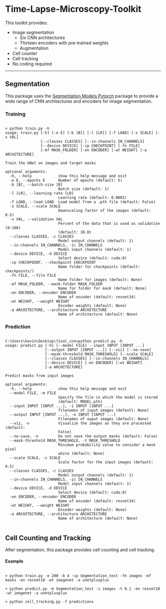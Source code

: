 # Time-Lapse-Microscopy-Toolkit

This toolkit provides: 
  * Image segmentation 
    * Six CNN architectures
    * Thirteen encoders with pre-trained weights
    * Augmentation 
  * Cell counter
  * Cell tracking  
  * No coding required 
- - - - 
## Segmentation  ##

This package uses the [Segmentation Models Pytorch](https://github.com/qubvel/segmentation_models.pytorch "Segmentation Models Pytorch") package to provide a wide range of CNN architectures and encoders for image segmentation. 

### Training ###

```shell script

> python train.py -h
usage: train.py [-h] [-e E] [-b [B]] [-l [LR]] [-f LOAD] [-s SCALE] [-v VAL]
                [--classes CLASSES] [--in-channels IN_CHANNELS]
                [--device DEVICE] [-cp CHECKPOINT] [-fn FILE]
                [-mf MASK_FOLDER] [-en ENCODER] [-wt WEIGHT] [-a ARCHITECTURE]

Train the UNet on images and target masks

optional arguments:
  -h, --help            show this help message and exit
  -e E, --epochs E      Number of epochs (default: 5)
  -b [B], --batch-size [B]
                        Batch size (default: 1)
  -l [LR], --learning-rate [LR]
                        Learning rate (default: 0.0001)
  -f LOAD, --load LOAD  Load model from a .pth file (default: False)
  -s SCALE, --scale SCALE
                        Downscaling factor of the images (default: 0.5)
  -v VAL, --validation VAL
                        Percent of the data that is used as validation (0-100)
                        (default: 10.0)
  --classes CLASSES, -c CLASSES
                        Model output channels (default: 1)
  --in-channels IN_CHANNELS, -ic IN_CHANNELS
                        Model input channels (default: 1)
  --device DEVICE, -d DEVICE
                        Select device (default: cuda:0)
  -cp CHECKPOINT, --checkpoint CHECKPOINT
                        Name folder for checkpoints (default: checkpoints/)
  -fn FILE, --file FILE
                        Name folder for images (default: None)
  -mf MASK_FOLDER, --mask-folder MASK_FOLDER
                        Name for folder for mask (default: None)
  -en ENCODER, --encoder ENCODER
                        Name of encoder (default: resnet34)
  -wt WEIGHT, --weight WEIGHT
                        Encoder weights (default: None)
  -a ARCHITECTURE, --architecture ARCHITECTURE
                        Name of architecture (default: None)
```

### Prediction ###

``` shell script

C:\Users\kevin\Desktop\final_cnn>python predict.py -h
usage: predict.py [-h] [--model FILE] --input INPUT [INPUT ...]
                  [--output INPUT [INPUT ...]] [--viz] [--no-save]
                  [--mask-threshold MASK_THRESHOLD] [--scale SCALE]
                  [--classes CLASSES] [--in-channels IN_CHANNELS]
                  [--device DEVICE] [-en ENCODER] [-wt WEIGHT]
                  [-a ARCHITECTURE]

Predict masks from input images

optional arguments:
  -h, --help            show this help message and exit
  --model FILE, -m FILE
                        Specify the file in which the model is stored
                        (default: MODEL.pth)
  --input INPUT [INPUT ...], -i INPUT [INPUT ...]
                        filenames of input images (default: None)
  --output INPUT [INPUT ...], -o INPUT [INPUT ...]
                        Filenames of ouput images (default: None)
  --viz, -v             Visualize the images as they are processed (default:
                        False)
  --no-save, -n         Do not save the output masks (default: False)
  --mask-threshold MASK_THRESHOLD, -t MASK_THRESHOLD
                        Minimum probability value to consider a mask pixel
                        white (default: None)
  --scale SCALE, -s SCALE
                        Scale factor for the input images (default: 0.5)
  --classes CLASSES, -c CLASSES
                        Model output channels (default: 1)
  --in-channels IN_CHANNELS, -ic IN_CHANNELS
                        Model input channels (default: 1)
  --device DEVICE, -d DEVICE
                        Select device (default: cuda:0)
  -en ENCODER, --encoder ENCODER
                        Name of encoder (default: resnet34)
  -wt WEIGHT, --weight WEIGHT
                        Encoder weights (default: None)
  -a ARCHITECTURE, --architecture ARCHITECTURE
                        Name of architecture (default: None)
                        
  ```
  
  ## Cell Counting and Tracking ##
  
  After segmentation, this package provides cell counting and cell tracking. 
  
  
  #### Example ####

``` shell script

> python train.py -e 200 -b 4 -cp Segmentation_test -fn images -mf masks -en resnet18 -wt imagenet -a unetplusplus

> python predict.py -m Segmentation_test -i images -t 0.1 -en resnet18 -wt imagenet -a unetplusplus

> python cell_tracking.py -f predictions


```
  
